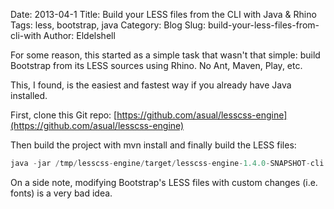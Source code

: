 Date: 2013-04-1
Title: Build your LESS files from the CLI with Java & Rhino
Tags: less, bootstrap, java
Category: Blog
Slug: build-your-less-files-from-cli-with
Author: Eldelshell

For some reason, this started as a simple task that wasn't that simple: build Bootstrap 
from its LESS sources using Rhino. No Ant, Maven, Play, etc.

This, I found, is the easiest and fastest way if you already have Java installed.

First, clone this Git repo: [https://github.com/asual/lesscss-engine](https://github.com/asual/lesscss-engine)

Then build the project with mvn install and finally build the LESS files:

~~~java
java -jar /tmp/lesscss-engine/target/lesscss-engine-1.4.0-SNAPSHOT-cli.jar bootstrap.less bootstrap.css
~~~

On a side note, modifying Bootstrap's LESS files with custom changes (i.e. fonts) is a very bad idea.


